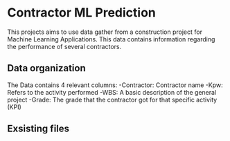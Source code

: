 # Contractor ML Prediction 

This projects aims to use data gather from a construction project for Machine Learning Applications. This data contains information regarding the performance of several contractors. 

## Data organization
The Data contains 4 relevant columns:
-Contractor: Contractor name
-Kpw: Refers to the activity performed
-WBS: A basic description of the general project
-Grade: The grade that the contractor got for that specific activity (KPI)

## Exsisting files

